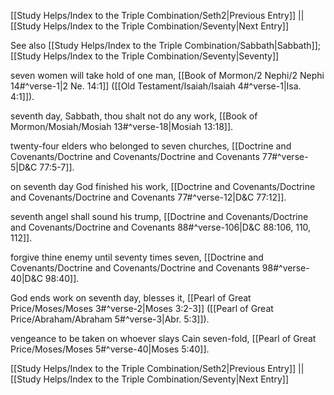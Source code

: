 [[Study Helps/Index to the Triple Combination/Seth2|Previous Entry]]  ||  [[Study Helps/Index to the Triple Combination/Seventy|Next Entry]]

 See also [[Study Helps/Index to the Triple Combination/Sabbath|Sabbath]]; [[Study Helps/Index to the Triple Combination/Seventy|Seventy]]

 seven women will take hold of one man, [[Book of Mormon/2 Nephi/2 Nephi 14#^verse-1|2 Ne. 14:1]] ([[Old Testament/Isaiah/Isaiah 4#^verse-1|Isa. 4:1]]).

 seventh day, Sabbath, thou shalt not do any work, [[Book of Mormon/Mosiah/Mosiah 13#^verse-18|Mosiah 13:18]].

 twenty-four elders who belonged to seven churches, [[Doctrine and Covenants/Doctrine and Covenants/Doctrine and Covenants 77#^verse-5|D&C 77:5-7]].

 on seventh day God finished his work, [[Doctrine and Covenants/Doctrine and Covenants/Doctrine and Covenants 77#^verse-12|D&C 77:12]].

 seventh angel shall sound his trump, [[Doctrine and Covenants/Doctrine and Covenants/Doctrine and Covenants 88#^verse-106|D&C 88:106, 110, 112]].

 forgive thine enemy until seventy times seven, [[Doctrine and Covenants/Doctrine and Covenants/Doctrine and Covenants 98#^verse-40|D&C 98:40]].

 God ends work on seventh day, blesses it, [[Pearl of Great Price/Moses/Moses 3#^verse-2|Moses 3:2-3]] ([[Pearl of Great Price/Abraham/Abraham 5#^verse-3|Abr. 5:3]]).

 vengeance to be taken on whoever slays Cain seven-fold, [[Pearl of Great Price/Moses/Moses 5#^verse-40|Moses 5:40]].

[[Study Helps/Index to the Triple Combination/Seth2|Previous Entry]]  ||  [[Study Helps/Index to the Triple Combination/Seventy|Next Entry]]